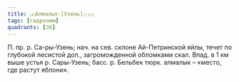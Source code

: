 ```yaml
---
title: ⒜Алмалых-[Узень]⒯⒵
tags: [гидроним]
quadrants: [З6]
---
```


П. пр. р. Са-ры-Узень; нач. на сев. склоне Ай-Петринской яйлы, течет по глубокой
лесистой дол., загроможденной обломками скал. Впад. в 1 км выше устья р.
Сары-Узень; басс. р. Бельбек тюрк. алмалык – «место, где растут яблони».
